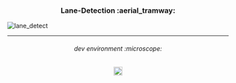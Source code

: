 <h3 align="center">
Lane-Detection :aerial_tramway:
</h3>

![lane_detect](https://github.com/NavindaFernando/Lane-Detection/assets/86073690/d88b624a-240c-4170-b39a-09b0b1cee87f)

***

<h6 align="center">
dev environment :microscope:
</h6>

<div align="center">
  <img height="20" src = "https://img.shields.io/badge/Jupyter notebook-white.svg?">
</div>
